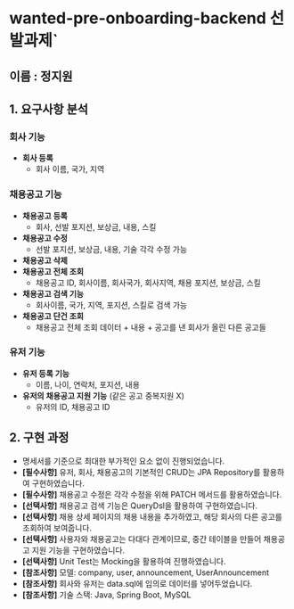 # wanted-pre-onboarding-backend 선발과제`

## 이름 : 정지원

## 1. 요구사항 분석

### 회사 기능
- **회사 등록**
    - 회사 이름, 국가, 지역

### 채용공고 기능
- **채용공고 등록**
    - 회사, 선발 포지션, 보상금, 내용, 스킬
- **채용공고 수정**
    - 선발 포지션, 보상금, 내용, 기술 각각 수정 가능
- **채용공고 삭제**
- **채용공고 전체 조회**
    - 채용공고 ID, 회사이름, 회사국가, 회사지역, 채용 포지션, 보상금, 스킬
- **채용공고 검색 기능**
    - 회사이름, 국가, 지역, 포지션, 스킬로 검색 가능
- **채용공고 단건 조회**
    - 채용공고 전체 조회 데이터 + 내용 + 공고를 낸 회사가 올린 다른 공고들

### 유저 기능
- **유저 등록 기능**
    - 이름, 나이, 연락처, 포지션, 내용
- **유저의 채용공고 지원 기능** (같은 공고 중복지원 X)
    - 유저의 ID, 채용공고 ID

## 2. 구현 과정

- 명세서를 기준으로 최대한 부가적인 요소 없이 진행되었습니다.
- **[필수사항]** 유저, 회사, 채용공고의 기본적인 CRUD는 JPA Repository를 활용하여 구현하였습니다.
- **[필수사항]** 채용공고 수정은 각각 수정을 위해 PATCH 메서드를 활용하였습니다.
- **[선택사항]** 채용공고 검색 기능은 QueryDsl을 활용하여 구현하였습니다.
- **[선택사항]** 채용 상세 페이지의 채용 내용을 추가하였고, 해당 회사의 다른 공고를 조회하여 보여줍니다.
- **[선택사항]** 사용자와 채용공고는 다대다 관계이므로, 중간 테이블을 만들어 채용공고 지원 기능을 구현하였습니다.
- **[선택사항]** Unit Test는 Mocking을 활용하여 진행하였습니다.
- **[참조사항]** 모델: company, user, announcement, UserAnnouncement
- **[참조사항]** 회사와 유저는 data.sql에 임의로 데이터를 넣어두었습니다.
- **[참조사항]** 기술 스택: Java, Spring Boot, MySQL

